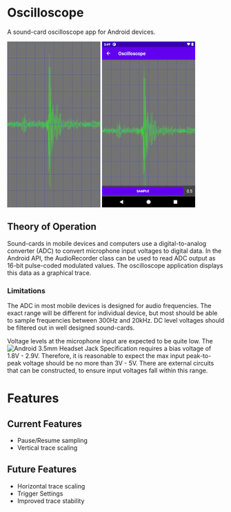# Oscilloscope
A sound-card oscilloscope app for Android devices.

![Trace](/img/trace.png)
![Trace Settings](/img/trace-settings.png)

## Theory of Operation
Sound-cards in mobile devices and computers use a digital-to-analog converter (ADC) to convert 
microphone input voltages to digital data. In the Android API, the AudioRecorder class can be used 
to read ADC output as 16-bit pulse-coded modulated values. The oscilloscope application displays 
this data as a graphical trace.

### Limitations
The ADC in most mobile devices is designed for audio frequencies. The exact range will be different
for individual device, but most should be able to sample frequencies between 300Hz and  20kHz. DC
level voltages should be filtered out in well designed sound-cards.

Voltage levels at the microphone input are expected to be quite low. The 
![Android 3.5mm Headset Jack Specification](https://source.android.com/devices/accessories/headset/jack-headset-spec) 
requires a bias voltage of 1.8V - 2.9V. Therefore, it is reasonable to expect the max input peak-to-peak 
voltage should be no more than 3V - 5V. There are external circuits that can be constructed, 
to ensure input voltages fall within this range.

# Features

## Current Features
* Pause/Resume sampling
* Vertical trace scaling

## Future Features
* Horizontal trace scaling
* Trigger Settings
* Improved trace stability